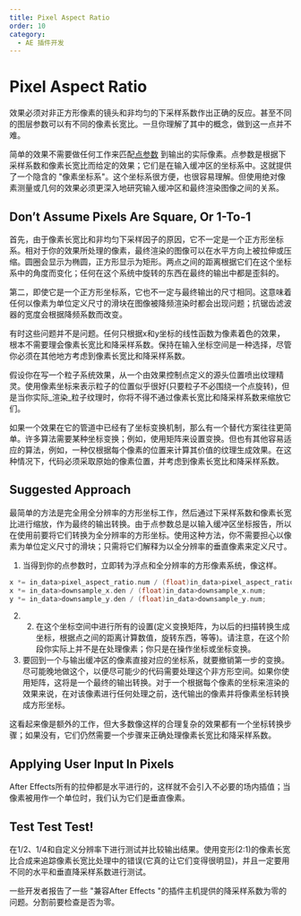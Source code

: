 ```yaml
---
title: Pixel Aspect Ratio
order: 10
category:
  - AE 插件开发
---
```


# Pixel Aspect Ratio

效果必须对非正方形像素的镜头和非均匀的下采样系数作出正确的反应。甚至不同的图层参数可以有不同的像素长宽比。一旦你理解了其中的概念，做到这一点并不难。

简单的效果不需要做任何工作来匹配[点参数](.../effect-basics/parameters.html) 到输出的实际像素。点参数是根据下采样系数和像素长宽比而给定的效果；它们是在输入缓冲区的坐标系中。这就提供了一个隐含的 "像素坐标系"。这个坐标系很方便，也很容易理解。但使用绝对像素测量或几何的效果必须更深入地研究输入缓冲区和最终渲染图像之间的关系。

## Don’t Assume Pixels Are Square, Or 1-To-1

首先，由于像素长宽比和非均匀下采样因子的原因，它不一定是一个正方形坐标系。相对于你的效果所处理的像素，最终渲染的图像可以在水平方向上被拉伸或压缩。圆圈会显示为椭圆，正方形显示为矩形。两点之间的距离根据它们在这个坐标系中的角度而变化；任何在这个系统中旋转的东西在最终的输出中都是歪斜的。

第二，即使它是一个正方形坐标系，它也不一定与最终输出的尺寸相同。这意味着任何以像素为单位定义尺寸的滑块在图像被降频渲染时都会出现问题；抗锯齿滤波器的宽度会根据降频系数而改变。

有时这些问题并不是问题。任何只根据x和y坐标的线性函数为像素着色的效果，根本不需要理会像素长宽比和降采样系数。保持在输入坐标空间是一种选择，尽管你必须在其他地方考虑到像素长宽比和降采样系数。

假设你在写一个粒子系统效果，从一个由效果控制点定义的源头位置喷出纹理精灵。使用像素坐标来表示粒子的位置似乎很好(只要粒子不必围绕一个点旋转)，但是当你实际_渲染_粒子纹理时，你将不得不通过像素长宽比和降采样系数来缩放它们。

如果一个效果在它的管道中已经有了坐标变换机制，那么有一个替代方案往往更简单。许多算法需要某种坐标变换；例如，使用矩阵来设置变换。但也有其他容易适应的算法，例如，一种仅根据每个像素的位置来计算其价值的纹理生成效果。在这种情况下，代码必须采取原始的像素位置，并考虑到像素长宽比和降采样系数。

## Suggested Approach

最简单的方法是完全用全分辨率的方形坐标工作，然后通过下采样系数和像素长宽比进行缩放，作为最终的输出转换。由于点参数总是以输入缓冲区坐标报告，所以在使用前要将它们转换为全分辨率的方形坐标。使用这种方法，你不需要担心以像素为单位定义尺寸的滑块；只需将它们解释为以全分辨率的垂直像素来定义尺寸。

1. 当得到你的点参数时，立即转为浮点和全分辨率的方形像素系统，像这样。

```cpp
x *= in_data>pixel_aspect_ratio.num / (float)in_data>pixel_aspect_ratio.den;
x *= in_data>downsample_x.den / (float)in_data>downsample_x.num;
y *= in_data>downsample_y.den / (float)in_data>downsample_y.num;

```

2. 2. 在这个坐标空间中进行所有的设置(定义变换矩阵，为以后的扫描转换生成坐标，根据点之间的距离计算数值，旋转东西，等等)。请注意，在这个阶段你实际上并不是在处理像素；你只是在操作坐标或坐标变换。
3. 要回到一个与输出缓冲区的像素直接对应的坐标系，就要撤销第一步的变换。尽可能晚地做这个，以便尽可能少的代码需要处理这个非方形空间。如果你使用矩阵，这将是一个最终的输出转换。对于一个根据每个像素的坐标来渲染的效果来说，在对该像素进行任何处理之前，迭代输出的像素并将像素坐标转换成方形坐标。

这看起来像是额外的工作，但大多数像这样的合理复杂的效果都有一个坐标转换步骤；如果没有，它们仍然需要一个步骤来正确处理像素长宽比和降采样系数。

## Applying User Input In Pixels

After Effects所有的拉伸都是水平进行的，这样就不会引入不必要的场内插值；当像素被用作一个单位时，我们认为它们是垂直像素。

## Test Test Test!

在1/2、1/4和自定义分辨率下进行测试并比较输出结果。使用变形(2:1)的像素长宽比合成来追踪像素长宽比处理中的错误(它真的让它们变得很明显)，并且一定要用不同的水平和垂直降采样系数进行测试。

一些开发者报告了一些 "兼容After Effects "的插件主机提供的降采样系数为零的问题。分割前要检查是否为零。